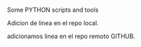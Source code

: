 Some PYTHON scripts and tools

Adicion de linea en el repo local.

adicionamos linea en el repo remoto GITHUB.

